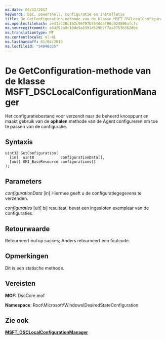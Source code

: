 ```yaml
---
ms.date: 06/12/2017
keywords: DSC, powershell, configuratie en installatie
title: De GetConfiguration-methode van de klasse MSFT_DSCLocalConfigurationManager
ms.openlocfilehash: ae31ac30c152c96707b764ddaf00c924806afcfc
ms.sourcegitcommit: e04292a9c10de9a8391d529b7f7aa3753b362dbe
ms.translationtype: MT
ms.contentlocale: nl-NL
ms.lasthandoff: 01/04/2019
ms.locfileid: "54048335"
---
```

# <a name="getconfiguration-method-of-the-msftdsclocalconfigurationmanager-class"></a>De GetConfiguration-methode van de klasse MSFT_DSCLocalConfigurationManager

Het configuratiebestand voor verzendt naar de beheerd knooppunt en maakt gebruik van de **ophalen** methode van de Agent configureren om toe te passen van de configuratie.

## <a name="syntax"></a>Syntaxis

```mof
uint32 GetConfiguration(
  [in]  uint8            configurationData[],
  [out] OMI_BaseResource configurations[]
);
```

## <a name="parameters"></a>Parameters

*configurationData* \[in\] Hiermee geeft u de configuratiegegevens te verzenden.

*configuraties* \[uit\] bij resultaat, bevat een ingesloten exemplaar van de configuraties.

## <a name="return-value"></a>Retourwaarde

Retourneert nul op succes; Anders retourneert een foutcode.

## <a name="remarks"></a>Opmerkingen

Dit is een statische methode.

## <a name="requirements"></a>Vereisten

**MOF:** DscCore.mof

**Namespace**: Root\Microsoft\Windows\DesiredStateConfiguration

## <a name="see-also"></a>Zie ook

[**MSFT_DSCLocalConfigurationManager**](msft-dsclocalconfigurationmanager.md)
